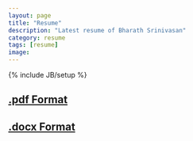 ```yaml
---
layout: page
title: "Resume"
description: "Latest resume of Bharath Srinivasan"
category: resume
tags: [resume]
image: 
---
```

{% include JB/setup %}


## [.pdf Format](index.html)

## [.docx Format](index.html)


